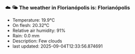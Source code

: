 ### ☁️ 🌤️  The weather in Florianópolis is: Florianópolis

- Temperature: 19.9°C
- On flesh: 20.32°C
- Relative air humidity: 91%
- Rain: 0.0 mm
- Description: Few clouds
- last updated: 2025-09-04T12:33:56.874691
